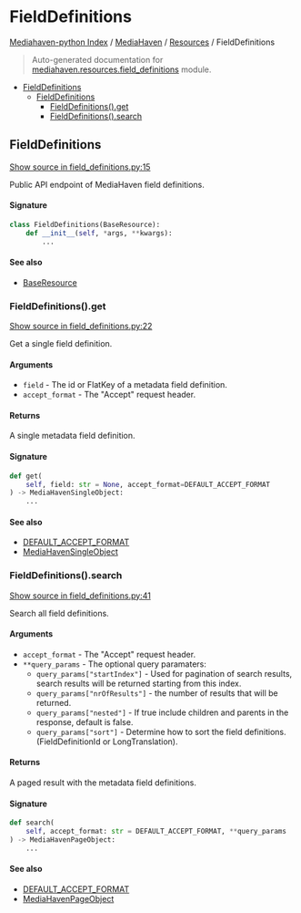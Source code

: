 # FieldDefinitions

[Mediahaven-python Index](../../README.md#mediahaven-python-index) /
[MediaHaven](../index.md#mediahaven) /
[Resources](./index.md#resources) /
FieldDefinitions

> Auto-generated documentation for [mediahaven.resources.field_definitions](../../../mediahaven/resources/field_definitions.py) module.

- [FieldDefinitions](#fielddefinitions)
  - [FieldDefinitions](#fielddefinitions-1)
    - [FieldDefinitions().get](#fielddefinitions()get)
    - [FieldDefinitions().search](#fielddefinitions()search)

## FieldDefinitions

[Show source in field_definitions.py:15](../../../mediahaven/resources/field_definitions.py#L15)

Public API endpoint of MediaHaven field definitions.

#### Signature

```python
class FieldDefinitions(BaseResource):
    def __init__(self, *args, **kwargs):
        ...
```

#### See also

- [BaseResource](./base_resource.md#baseresource)

### FieldDefinitions().get

[Show source in field_definitions.py:22](../../../mediahaven/resources/field_definitions.py#L22)

Get a single field definition.

#### Arguments

- `field` - The id or FlatKey of a metadata field definition.
- `accept_format` - The "Accept" request header.

#### Returns

A single metadata field definition.

#### Signature

```python
def get(
    self, field: str = None, accept_format=DEFAULT_ACCEPT_FORMAT
) -> MediaHavenSingleObject:
    ...
```

#### See also

- [DEFAULT_ACCEPT_FORMAT](../mediahaven.md#default_accept_format)
- [MediaHavenSingleObject](./base_resource.md#mediahavensingleobject)

### FieldDefinitions().search

[Show source in field_definitions.py:41](../../../mediahaven/resources/field_definitions.py#L41)

Search all field definitions.

#### Arguments

- `accept_format` - The "Accept" request header.
- `**query_params` - The optional query paramaters:
    - `query_params["startIndex"]` - Used for pagination of search results,
        search results will be returned starting from this index.
    - `query_params["nrOfResults"]` - the number of results that will be returned.
    - `query_params["nested"]` - If true include children and parents in the response,
        default is false.
    - `query_params["sort"]` - Determine how to sort the field definitions. (FieldDefinitionId or LongTranslation).

#### Returns

A paged result with the metadata field definitions.

#### Signature

```python
def search(
    self, accept_format: str = DEFAULT_ACCEPT_FORMAT, **query_params
) -> MediaHavenPageObject:
    ...
```

#### See also

- [DEFAULT_ACCEPT_FORMAT](../mediahaven.md#default_accept_format)
- [MediaHavenPageObject](./base_resource.md#mediahavenpageobject)